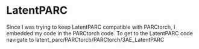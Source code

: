 # LatentPARC

Since I was trying to keep LatentPARC compatible with PARCtorch, I embedded my code in the PARCtorch code. To get to the LatentPARC code navigate to latent_parc/PARCtorch/PARCtorch/3AE_LatentPARC
